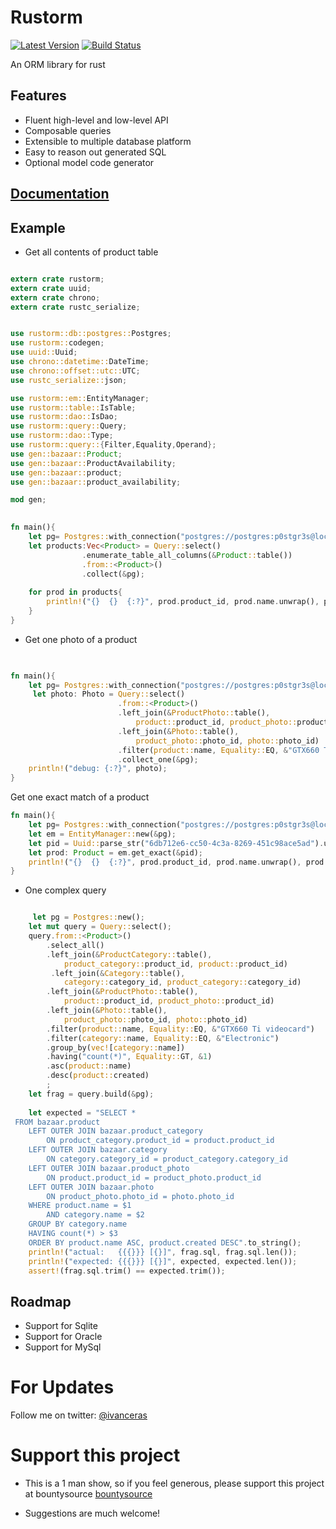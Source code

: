 # Rustorm

[![Latest Version](https://img.shields.io/crates/v/rustorm.svg)](https://crates.io/crates/rustorm)
[![Build Status](https://api.travis-ci.org/ivanceras/rustorm.svg)](https://travis-ci.org/ivanceras/rustorm)

An ORM library for rust

## Features
* Fluent high-level and low-level API
* Composable queries
* Extensible to multiple database platform
* Easy to reason out generated SQL
* Optional model code generator

## [Documentation](http://ivanceras.github.io/rustorm/rustorm)



## Example


* Get all contents of product table


```rust

extern crate rustorm;
extern crate uuid;
extern crate chrono;
extern crate rustc_serialize;


use rustorm::db::postgres::Postgres;
use rustorm::codegen;
use uuid::Uuid;
use chrono::datetime::DateTime;
use chrono::offset::utc::UTC;
use rustc_serialize::json;

use rustorm::em::EntityManager;
use rustorm::table::IsTable;
use rustorm::dao::IsDao;
use rustorm::query::Query;
use rustorm::dao::Type;
use rustorm::query::{Filter,Equality,Operand};
use gen::bazaar::Product;
use gen::bazaar::ProductAvailability;
use gen::bazaar::product;
use gen::bazaar::product_availability;

mod gen;
 

fn main(){
    let pg= Postgres::with_connection("postgres://postgres:p0stgr3s@localhost/bazaar_v6");
    let products:Vec<Product> = Query::select()
                .enumerate_table_all_columns(&Product::table())
                .from::<Product>()
                .collect(&pg);
                
    for prod in products{
        println!("{}  {}  {:?}", prod.product_id, prod.name.unwrap(), prod.description);
    }
}

```


* Get one photo of a product

```rust
 

fn main(){
    let pg= Postgres::with_connection("postgres://postgres:p0stgr3s@localhost/bazaar_v6");
     let photo: Photo = Query::select()
                        .from::<Product>()
                        .left_join(&ProductPhoto::table(),
                            product::product_id, product_photo::product_id)
                        .left_join(&Photo::table(), 
                            product_photo::photo_id, photo::photo_id)
                        .filter(product::name, Equality::EQ, &"GTX660 Ti videocard")
                        .collect_one(&pg);
    println!("debug: {:?}", photo);
}
```

Get one exact match of a product

```rust
fn main(){
    let pg= Postgres::with_connection("postgres://postgres:p0stgr3s@localhost/bazaar_v6");
    let em = EntityManager::new(&pg);
    let pid = Uuid::parse_str("6db712e6-cc50-4c3a-8269-451c98ace5ad").unwrap();
    let prod: Product = em.get_exact(&pid);
    println!("{}  {}  {:?}", prod.product_id, prod.name.unwrap(), prod.description);
}
```

* One complex query

```rust

     let pg = Postgres::new();
    let mut query = Query::select();
    query.from::<Product>()
        .select_all()
        .left_join(&ProductCategory::table(),
            product_category::product_id, product::product_id)
         .left_join(&Category::table(),
            category::category_id, product_category::category_id)
        .left_join(&ProductPhoto::table(),
            product::product_id, product_photo::product_id)
        .left_join(&Photo::table(), 
            product_photo::photo_id, photo::photo_id)
        .filter(product::name, Equality::EQ, &"GTX660 Ti videocard")
        .filter(category::name, Equality::EQ, &"Electronic")
        .group_by(vec![category::name])
        .having("count(*)", Equality::GT, &1)
        .asc(product::name)
        .desc(product::created)
        ;
    let frag = query.build(&pg);
    
    let expected = "SELECT *
 FROM bazaar.product
    LEFT OUTER JOIN bazaar.product_category 
        ON product_category.product_id = product.product_id 
    LEFT OUTER JOIN bazaar.category 
        ON category.category_id = product_category.category_id 
    LEFT OUTER JOIN bazaar.product_photo 
        ON product.product_id = product_photo.product_id 
    LEFT OUTER JOIN bazaar.photo 
        ON product_photo.photo_id = photo.photo_id 
    WHERE product.name = $1 
        AND category.name = $2 
    GROUP BY category.name 
    HAVING count(*) > $3 
    ORDER BY product.name ASC, product.created DESC".to_string();
    println!("actual:   {{{}}} [{}]", frag.sql, frag.sql.len());
    println!("expected: {{{}}} [{}]", expected, expected.len());
    assert!(frag.sql.trim() == expected.trim());

```


## Roadmap

* Support for Sqlite
* Support for Oracle
* Support for MySql


# For Updates
Follow me on twitter: [@ivanceras](https://twitter.com/ivanceras)

# Support this project
* This is a 1 man show, so if you feel generous, please support this project at bountysource
[bountysource](https://www.bountysource.com/teams/rustorm)

* Suggestions are much welcome!
